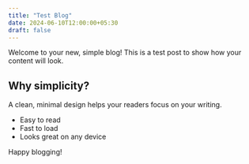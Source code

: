 ```yaml
---
title: "Test Blog"
date: 2024-06-10T12:00:00+05:30
draft: false
---
```


Welcome to your new, simple blog! This is a test post to show how your content will look.

## Why simplicity?

A clean, minimal design helps your readers focus on your writing.

- Easy to read
- Fast to load
- Looks great on any device

Happy blogging! 